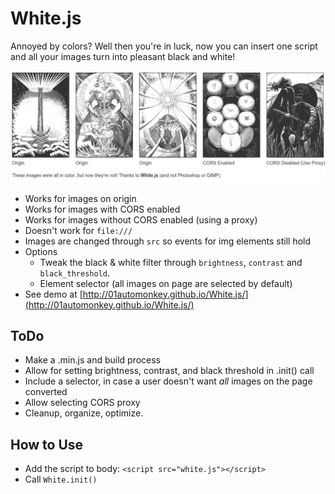 # White.js

Annoyed by colors? Well then you're in luck, now you can insert one script and all your images turn into pleasant black and white!

![](screen_shot.png)

- Works for images on origin
- Works for images with CORS enabled
- Works for images without CORS enabled (using a proxy)
- Doesn't work for `file:///`
- Images are changed through `src` so events for img elements still hold
- Options
  - Tweak the black & white filter through `brightness`, `contrast` and `black_threshold`.
  - Element selector (all images on page are selected by default)
- See demo at [http://01automonkey.github.io/White.js/](http://01automonkey.github.io/White.js/)

## ToDo

- Make a .min.js and build process
- Allow for setting brightness, contrast, and black threshold in .init() call
- Include a selector, in case a user doesn't want *all* images on the page converted
- Allow selecting CORS proxy
- Cleanup, organize, optimize.

## How to Use

- Add the script to body: `<script src="white.js"></script>`
- Call `White.init()`
